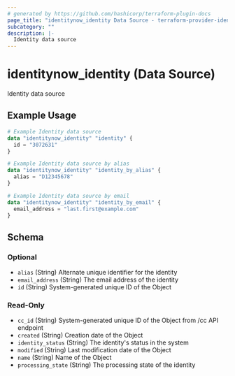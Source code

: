 ```yaml
---
# generated by https://github.com/hashicorp/terraform-plugin-docs
page_title: "identitynow_identity Data Source - terraform-provider-identitynow"
subcategory: ""
description: |-
  Identity data source
---
```


# identitynow_identity (Data Source)

Identity data source

## Example Usage

```terraform
# Example Identity data source
data "identitynow_identity" "identity" {
  id = "3072631"
}

# Example Identity data source by alias
data "identitynow_identity" "identity_by_alias" {
  alias = "D12345678"
}

# Example Identity data source by email
data "identitynow_identity" "identity_by_email" {
  email_address = "last.first@example.com"
}
```

<!-- schema generated by tfplugindocs -->
## Schema

### Optional

- `alias` (String) Alternate unique identifier for the identity
- `email_address` (String) The email address of the identity
- `id` (String) System-generated unique ID of the Object

### Read-Only

- `cc_id` (String) System-generated unique ID of the Object from /cc API endpoint
- `created` (String) Creation date of the Object
- `identity_status` (String) The identity's status in the system
- `modified` (String) Last modification date of the Object
- `name` (String) Name of the Object
- `processing_state` (String) The processing state of the identity
